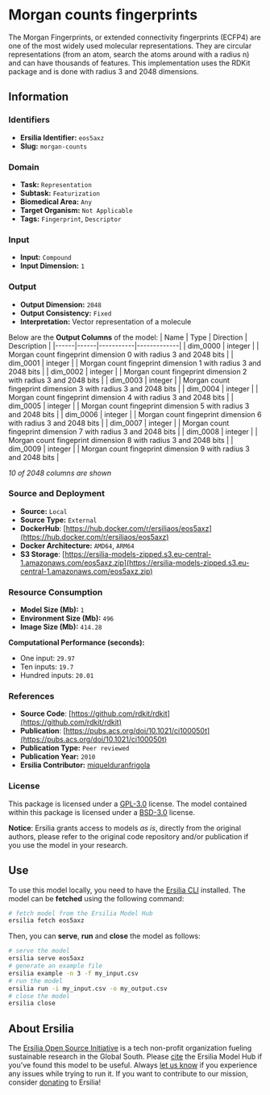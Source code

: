 # Morgan counts fingerprints

The Morgan Fingerprints, or extended connectivity fingerprints (ECFP4) are one of the most widely used molecular representations. They are circular representations (from an atom, search the atoms around with a radius n) and can have thousands of features. This implementation uses the RDKit package and is done with radius 3 and 2048 dimensions.


## Information
### Identifiers
- **Ersilia Identifier:** `eos5axz`
- **Slug:** `morgan-counts`

### Domain
- **Task:** `Representation`
- **Subtask:** `Featurization`
- **Biomedical Area:** `Any`
- **Target Organism:** `Not Applicable`
- **Tags:** `Fingerprint`, `Descriptor`

### Input
- **Input:** `Compound`
- **Input Dimension:** `1`

### Output
- **Output Dimension:** `2048`
- **Output Consistency:** `Fixed`
- **Interpretation:** Vector representation of a molecule

Below are the **Output Columns** of the model:
| Name | Type | Direction | Description |
|------|------|-----------|-------------|
| dim_0000 | integer |  | Morgan count fingeprint dimension 0 with radius 3 and 2048 bits |
| dim_0001 | integer |  | Morgan count fingeprint dimension 1 with radius 3 and 2048 bits |
| dim_0002 | integer |  | Morgan count fingeprint dimension 2 with radius 3 and 2048 bits |
| dim_0003 | integer |  | Morgan count fingeprint dimension 3 with radius 3 and 2048 bits |
| dim_0004 | integer |  | Morgan count fingeprint dimension 4 with radius 3 and 2048 bits |
| dim_0005 | integer |  | Morgan count fingeprint dimension 5 with radius 3 and 2048 bits |
| dim_0006 | integer |  | Morgan count fingeprint dimension 6 with radius 3 and 2048 bits |
| dim_0007 | integer |  | Morgan count fingeprint dimension 7 with radius 3 and 2048 bits |
| dim_0008 | integer |  | Morgan count fingeprint dimension 8 with radius 3 and 2048 bits |
| dim_0009 | integer |  | Morgan count fingeprint dimension 9 with radius 3 and 2048 bits |

_10 of 2048 columns are shown_
### Source and Deployment
- **Source:** `Local`
- **Source Type:** `External`
- **DockerHub**: [https://hub.docker.com/r/ersiliaos/eos5axz](https://hub.docker.com/r/ersiliaos/eos5axz)
- **Docker Architecture:** `AMD64`, `ARM64`
- **S3 Storage**: [https://ersilia-models-zipped.s3.eu-central-1.amazonaws.com/eos5axz.zip](https://ersilia-models-zipped.s3.eu-central-1.amazonaws.com/eos5axz.zip)

### Resource Consumption
- **Model Size (Mb):** `1`
- **Environment Size (Mb):** `496`
- **Image Size (Mb):** `414.28`

**Computational Performance (seconds):**
- One input: `29.97`
- Ten inputs: `19.7`
- Hundred inputs: `20.01`

### References
- **Source Code**: [https://github.com/rdkit/rdkit](https://github.com/rdkit/rdkit)
- **Publication**: [https://pubs.acs.org/doi/10.1021/ci100050t](https://pubs.acs.org/doi/10.1021/ci100050t)
- **Publication Type:** `Peer reviewed`
- **Publication Year:** `2010`
- **Ersilia Contributor:** [miquelduranfrigola](https://github.com/miquelduranfrigola)

### License
This package is licensed under a [GPL-3.0](https://github.com/ersilia-os/ersilia/blob/master/LICENSE) license. The model contained within this package is licensed under a [BSD-3.0](LICENSE) license.

**Notice**: Ersilia grants access to models _as is_, directly from the original authors, please refer to the original code repository and/or publication if you use the model in your research.


## Use
To use this model locally, you need to have the [Ersilia CLI](https://github.com/ersilia-os/ersilia) installed.
The model can be **fetched** using the following command:
```bash
# fetch model from the Ersilia Model Hub
ersilia fetch eos5axz
```
Then, you can **serve**, **run** and **close** the model as follows:
```bash
# serve the model
ersilia serve eos5axz
# generate an example file
ersilia example -n 3 -f my_input.csv
# run the model
ersilia run -i my_input.csv -o my_output.csv
# close the model
ersilia close
```

## About Ersilia
The [Ersilia Open Source Initiative](https://ersilia.io) is a tech non-profit organization fueling sustainable research in the Global South.
Please [cite](https://github.com/ersilia-os/ersilia/blob/master/CITATION.cff) the Ersilia Model Hub if you've found this model to be useful. Always [let us know](https://github.com/ersilia-os/ersilia/issues) if you experience any issues while trying to run it.
If you want to contribute to our mission, consider [donating](https://www.ersilia.io/donate) to Ersilia!
